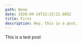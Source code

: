 ```yaml
---
path: None
date: 2020-04-14T12:23:21.885Z
title: First
description: Hey, this is a post.
---
```

This is a test post